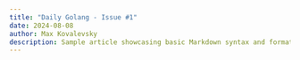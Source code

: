 ```yaml
---
title: "Daily Golang - Issue #1"
date: 2024-08-08
author: Max Kovalevsky
description: Sample article showcasing basic Markdown syntax and formatting for HTML elements.
---
```



